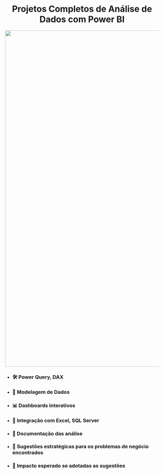 
<h1 align="center">Projetos Completos de Análise de Dados com Power BI</h1>

<p align="center">
  <img src="https://github.com/user-attachments/assets/f294f6d7-bc1c-4779-927d-56a94a3b105e" alt="analise_vendas" width="1100"/>
</p>

 * ### 🛠 Power Query, DAX
 * ### 🔧 Modelagem de Dados
 * ### 📊 Dashboards interativos
 * ### 🧩 Integração com Excel, SQL Server
 * ### 📑 Documentação das análise
 * ### 🎯 Sugestões estratégicas para os problemas de negócio encontrados
 * ### 🚀 Impacto esperado se adotadas as sugestões
